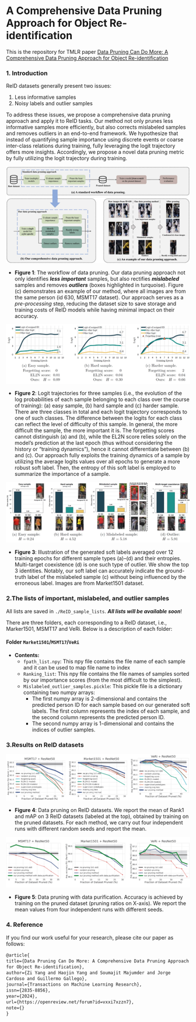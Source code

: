 # A Comprehensive Data Pruning Approach for Object Re-identification
This is the repository for TMLR paper [Data Pruning Can Do More: A Comprehensive Data Pruning Approach for Object Re-identification](https://openreview.net/pdf?id=vxxi7xzzn7)

### 1. Introduction
ReID datasets generally present two issues: 
<ol>
  <li>Less informative samples</li>
  <li>Noisy labels and outlier samples</li>
</ol>
To address these issues, we propose a comprehensive data pruning approach 
and apply it to ReID tasks. Our method not only prunes less informative samples more efficiently, 
but also corrects mislabeled samples and removes outliers in an end-to-end framework. 
We hypothesize that instead of quantifying sample importance using discrete events 
or coarse inter-class relations during training, 
fully leveraging the logit trajectory offers more insights. 
Accordingly, we propose a novel data pruning metric by fully utilizing 
the logit trajectory during training.


![pipline](https://raw.githubusercontent.com/Zi-Y/data-pruning-reid/main/figures/pipline.jpg)
* **Figure 1**: The workflow of data pruning. Our data pruning approach not only identifies 
___less important___ samples, but also rectifies ___mislabeled___ samples and 
removes ___outliers___ (boxes highlighted in turquoise). Figure (c) demonstrates 
an example of our method, where all images are from the same person (id 630, MSMT17 dataset). 
Our approach serves as a _pre-processing_ step, reducing the dataset size to save storage 
and training costs of ReID models while having minimal impact on their accuracy.



![Logit_trajectories](https://raw.githubusercontent.com/Zi-Y/data-pruning-reid/main/figures/Logit_trajectories.jpg)
* **Figure 2**: Logit trajectories for three samples (i.e., the evolution of the log probabilities of each sample
belonging to each class over the course of training): (a) easy sample, (b) hard sample and (c) harder sample.
There are three classes in total and each logit trajectory corresponds to one of such classes. The difference
between the logits for each class can reflect the level of difficulty of this sample. In general, the more
difficult the sample, the more important it is. The forgetting scores cannot distinguish (a) and (b), while the
EL2N score relies solely on the model’s prediction at the last epoch (thus without considering the history
or “training dynamics”), hence it cannot differentiate between (b) and (c). Our approach fully exploits the
training dynamics of a sample by utilizing the average logits values over all epochs to generate a more robust
soft label. Then, the entropy of this soft label is employed to summarize the importance of a sample. 




![examples](https://raw.githubusercontent.com/Zi-Y/data-pruning-reid/main/figures/examples.jpg)
* **Figure 3**: Illustration of the generated soft labels averaged over 12 training epochs for different sample types
(a)–(d) and their entropies. Multi-target coexistence (d) is one such type of outlier. We show the top 3
identities. Notably, our soft label can accurately indicate the ground-truth label of the mislabeled sample (c)
without being influenced by the erroneous label. Images are from Market1501 dataset.


### 2.The lists of important, mislabeled, and outlier samples
All lists are saved in `./ReID_sample_lists`. ___All lists will be available soon___!

There are three folders, each corresponding to a ReID dataset, i.e., Marker1501, MSMT17 and VeRi.
Below is a description of each folder:

#### Folder `Market1501`/`MSMT17`/`VeRi`
- **Contents:**
  - `fpath_list.npy`: This npy file contains the file name of each sample and it can be used to map file name to index
  - `Ranking_list`: This npy file contains the file names of samples sorted by our importance scores (from the most difficult to the simplest).
  - `Mislabeled_outlier_samples.pickle`: This pickle file is a dictionary containing two numpy arrays:
    - The first numpy array is 2-dimensional and
    contains the predicted person ID for each sample based on our generated soft labels.
    The first column represents the index of each sample, and the second column represents the predicted person ID.
    - The second numpy array is 1-dimensional and contains the indices of outlier samples.

### 3.Results on ReID datasets
![result1](https://raw.githubusercontent.com/Zi-Y/data-pruning-reid/main/figures/result1.jpg)
* **Figure 4**: Data pruning on ReID datasets. We report the mean of Rank1 and mAP on 3
ReID datasets (labeled at the top), obtained by training on the pruned datasets. For each method, we carry
out four independent runs with different random seeds and report the mean.

![result2](https://raw.githubusercontent.com/Zi-Y/data-pruning-reid/main/figures/result2.jpg)
* **Figure 5**: Data pruning with data purification. Accuracy is achieved by training on the pruned dataset
(pruning ratios on X-axis). We report the mean values from four independent runs with different seeds.



### 4. Reference
If you find our work useful for your research, please cite our paper as follows:
```
@article{
title={Data Pruning Can Do More: A Comprehensive Data Pruning Approach for Object Re-identification},
author={Zi Yang and Haojin Yang and Soumajit Majumder and Jorge Cardoso and Guillermo Gallego},
journal={Transactions on Machine Learning Research},
issn={2835-8856},
year={2024},
url={https://openreview.net/forum?id=vxxi7xzzn7},
note={}
}
```

